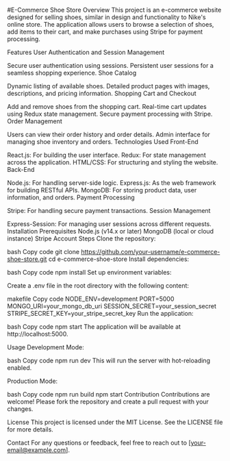 #E-Commerce Shoe Store
Overview
This project is an e-commerce website designed for selling shoes, similar in design and functionality to Nike's online store. The application allows users to browse a selection of shoes, add items to their cart, and make purchases using Stripe for payment processing.

Features
User Authentication and Session Management

Secure user authentication using sessions.
Persistent user sessions for a seamless shopping experience.
Shoe Catalog

Dynamic listing of available shoes.
Detailed product pages with images, descriptions, and pricing information.
Shopping Cart and Checkout

Add and remove shoes from the shopping cart.
Real-time cart updates using Redux state management.
Secure payment processing with Stripe.
Order Management

Users can view their order history and order details.
Admin interface for managing shoe inventory and orders.
Technologies Used
Front-End

React.js: For building the user interface.
Redux: For state management across the application.
HTML/CSS: For structuring and styling the website.
Back-End

Node.js: For handling server-side logic.
Express.js: As the web framework for building RESTful APIs.
MongoDB: For storing product data, user information, and orders.
Payment Processing

Stripe: For handling secure payment transactions.
Session Management

Express-Session: For managing user sessions across different requests.
Installation
Prerequisites
Node.js (v14.x or later)
MongoDB (local or cloud instance)
Stripe Account
Steps
Clone the repository:

bash
Copy code
git clone https://github.com/your-username/e-commerce-shoe-store.git
cd e-commerce-shoe-store
Install dependencies:

bash
Copy code
npm install
Set up environment variables:

Create a .env file in the root directory with the following content:

makefile
Copy code
NODE_ENV=development
PORT=5000
MONGO_URI=your_mongo_db_uri
SESSION_SECRET=your_session_secret
STRIPE_SECRET_KEY=your_stripe_secret_key
Run the application:

bash
Copy code
npm start
The application will be available at http://localhost:5000.

Usage
Development Mode:

bash
Copy code
npm run dev
This will run the server with hot-reloading enabled.

Production Mode:

bash
Copy code
npm run build
npm start
Contribution
Contributions are welcome! Please fork the repository and create a pull request with your changes.

License
This project is licensed under the MIT License. See the LICENSE file for more details.

Contact
For any questions or feedback, feel free to reach out to [your-email@example.com].


